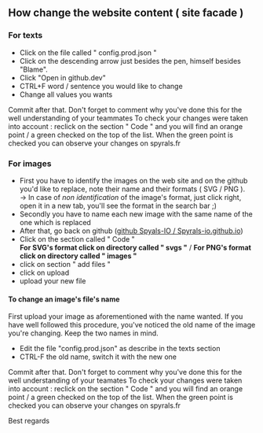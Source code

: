 ## How change the website content ( site facade )

### For texts
- Click on the file called " config.prod.json "
- Click on the descending arrow just besides the pen, himself besides "Blame".
- Click "Open in github.dev"
- CTRL+F word / sentence you would like to change 
- Change all values you wants

Commit after that. Don't forget to comment why you've done this for the well understanding of your teammates
To check your changes were taken into account : reclick on the section " Code " and you will find an orange point / a green checked on the top of the list. When the green point is checked you can observe your changes on spyrals.fr 

### For images
- First you have to identify the images on the web site and on the github you'd like to replace, note their name and their formats ( SVG / PNG ). 
   <br /> -> In case of _non identification_ of the image's format, just click right, open it in a new tab, you'll see the format in the search bar ;)
- Secondly you have to name each new image with the  same name of the one which is replaced
- After that, go back on github ([github Spyals-IO / Spyrals-io.github.io](https://github.com/Spyrals-IO/Spyrals-io.github.io))
- Click on the section called " Code "
 <br />__For SVG's format click on directory called " svgs "__  /  __For PNG's format click on directory called " images "__
- click on section " add files "
- click on upload
- upload your new file 

#### To change an image's file's name 
First upload your image as aforementioned with the name wanted. 
If you have well followed this procedure, you've noticed the old name of the image you're changing. Keep the two names in mind. 
- Edit the file "config.prod.json" as describe in the texts section
- CTRL-F the old name, switch it with the new one

Commit after that. Don't forget to comment why you've done this for the well understanding of your teamates
To check your changes were taken into account : reclick on the section " Code " and you will find an orange point / a green checked on the top of the list. When the green point is checked you can observe your changes on spyrals.fr 

Best regards
